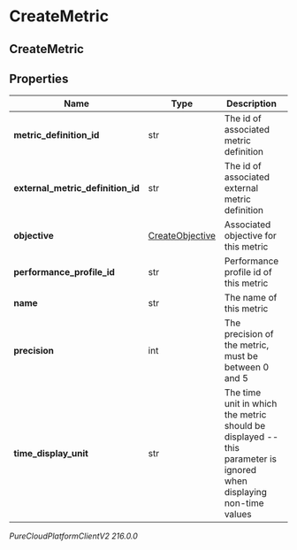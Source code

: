 # CreateMetric

## CreateMetric

## Properties

|Name | Type | Description | Notes|
|------------ | ------------- | ------------- | -------------|
| **metric_definition_id** | str | The id of associated metric definition | [optional] |
| **external_metric_definition_id** | str | The id of associated external metric definition | [optional] |
| **objective** | [CreateObjective](CreateObjective) | Associated objective for this metric | [optional] |
| **performance_profile_id** | str | Performance profile id of this metric | [optional] |
| **name** | str | The name of this metric | |
| **precision** | int | The precision of the metric, must be between 0 and 5 | [optional] |
| **time_display_unit** | str | The time unit in which the metric should be displayed -- this parameter is ignored when displaying non-time values | [optional] |



_PureCloudPlatformClientV2 216.0.0_
